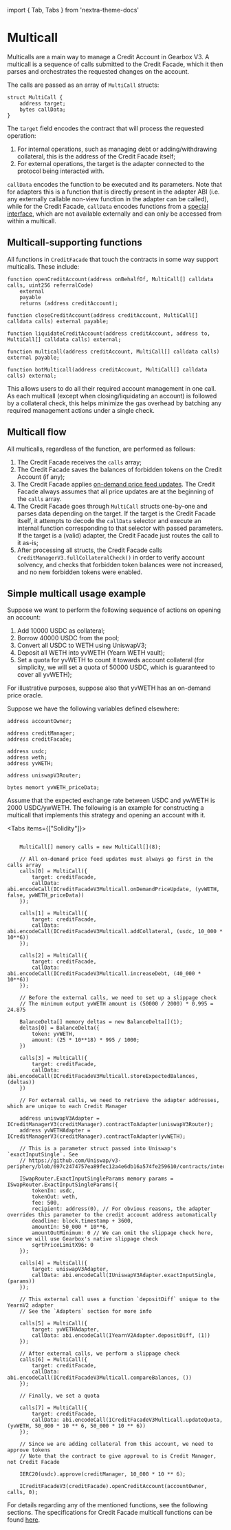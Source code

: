 import { Tab, Tabs } from 'nextra-theme-docs'

# Multicall

Multicalls are a main way to manage a Credit Account in Gearbox V3. A multicall is a sequence of calls submitted to the Credit Facade, which it then parses and orchestrates the requested changes on the account.

The calls are passed as an array of `MultiCall` structs:

```solidity
struct MultiCall {
    address target;
    bytes callData;
}
```

The `target` field encodes the contract that will process the requested operation:

1. For internal operations, such as managing debt or adding/withdrawing collateral, this is the address of the Credit Facade itself;
2. For external operations, the target is the adapter connected to the protocol being interacted with.

`callData` encodes the function to be executed and its parameters. Note that for adapters this is a function that is directly present in the adapter ABI (i.e. any externally callable non-view function in the adapter can be called), while for the Credit Facade, `callData` encodes functions from a [special interface](https://github.com/Gearbox-protocol/core-v3/blob/ca43d1b9bf79a0c2a71ce4ad6fdcc562bb525ba4/contracts/interfaces/ICreditFacadeV3Multicall.sol#L44), which are not available externally and can only be accessed from within a multicall.

## Multicall-supporting functions

All functions in `CreditFacade` that touch the contracts in some way support multicalls. These include:

```solidity
function openCreditAccount(address onBehalfOf, MultiCall[] calldata calls, uint256 referralCode)
    external
    payable
    returns (address creditAccount);

function closeCreditAccount(address creditAccount, MultiCall[] calldata calls) external payable;

function liquidateCreditAccount(address creditAccount, address to, MultiCall[] calldata calls) external;

function multicall(address creditAccount, MultiCall[] calldata calls) external payable;

function botMulticall(address creditAccount, MultiCall[] calldata calls) external;
```

This allows users to do all their required account management in one call. As each multicall (except when closing/liquidating an account) is followed by a collateral check, this helps minimize the gas overhead by batching any required management actions under a single check.

## Multicall flow

All multicalls, regardless of the function, are performed as follows:

1. The Credit Facade receives the `calls` array;
2. The Credit Facade saves the balances of forbidden tokens on the Credit Account (if any);
3. The Credit Facade applies [on-demand price feed updates](/credit/multicall/on-demand-pf). The Credit Facade always assumes that all price updates are at the beginning of the `calls` array.
4. The Credit Facade goes through `MultiCall` structs one-by-one and parses data depending on the target. If the target is the Credit Facade itself, it attempts to decode the `callData` selector and execute an internal function corresponding to that selector with passed parameters. If the target is a (valid) adapter, the Credit Facade just routes the call to it as-is;
5. After processing all structs, the Credit Facade calls `CreditManagerV3.fullCollateralCheck()` in order to verify account solvency, and checks that forbidden token balances were not increased, and no new forbidden tokens were enabled.

## Simple multicall usage example

Suppose we want to perform the following sequence of actions on opening an account:

1. Add 10000 USDC as collateral;
2. Borrow 40000 USDC from the pool;
3. Convert all USDC to WETH using UniswapV3;
4. Deposit all WETH into yvWETH (Yearn WETH vault);
5. Set a quota for yvWETH to count it towards account collateral (for simplicity, we will set a quota of 50000 USDC, which is guaranteed to cover all yvWETH);

For illustrative purposes, suppose also that yvWETH has an on-demand price oracle.

Suppose we have the following variables defined elsewhere:

```solidity
address accountOwner;

address creditManager;
address creditFacade;

address usdc;
address weth;
address yvWETH;

address uniswapV3Router;

bytes memort yvWETH_priceData;
```

Assume that the expected exchange rate between USDC and ywWETH is 2000 USDC/ywWETH.
The following is an example for constructing a multicall that implements this strategy and opening an account with it.

<Tabs items={["Solidity"]}>
<Tab>

```solidity

    MultiCall[] memory calls = new MultiCall[](8);

    // All on-demand price feed updates must always go first in the calls array
    calls[0] = MultiCall({
        target: creditFacade,
        callData: abi.encodeCall(ICreditFacadeV3Multicall.onDemandPriceUpdate, (yvWETH, false, ywWETH_priceData))
    });

    calls[1] = MultiCall({
        target: creditFacade,
        callData: abi.encodeCall(ICreditFacadeV3Multicall.addCollateral, (usdc, 10_000 * 10**6))
    });

    calls[2] = MultiCall({
        target: creditFacade,
        callData: abi.encodeCall(ICreditFacadeV3Multicall.increaseDebt, (40_000 * 10**6))
    });

    // Before the external calls, we need to set up a slippage check
    // The minimum output yvWETH amount is (50000 / 2000) * 0.995 = 24.875

    BalanceDelta[] memory deltas = new BalanceDelta[](1);
    deltas[0] = BalanceDelta({
        token: yvWETH,
        amount: (25 * 10**18) * 995 / 1000;
    })

    calls[3] = MultiCall({
        target: creditFacade,
        callData: abi.encodeCall(ICreditFacadeV3Multicall.storeExpectedBalances, (deltas))
    })

    // For external calls, we need to retrieve the adapter addresses, which are unique to each Credit Manager

    address uniswapV3Adapter = ICreditManagerV3(creditManager).contractToAdapter(uniswapV3Router);
    address yvWETHAdapter = ICreditManagerV3(creditManager).contractToAdapter(yvWETH);

    // This is a parameter struct passed into Uniswap's `exactInputSingle`. See
    // https://github.com/Uniswap/v3-periphery/blob/697c2474757ea89fec12a4e6db16a574fe259610/contracts/interfaces/ISwapRouter.sol#L10

    ISwapRouter.ExactInputSingleParams memory params = ISwapRouter.ExactInputSingleParams({
        tokenIn: usdc,
        tokenOut: weth,
        fee: 500,
        recipient: address(0), // For obvious reasons, the adapter overrides this parameter to the credit account address automatically
        deadline: block.timestamp + 3600,
        amountIn: 50_000 * 10**6,
        amountOutMinimum: 0 // We can omit the slippage check here, since we will use Gearbox's native slippage check
        sqrtPriceLimitX96: 0
    });

    calls[4] = MultiCall({
        target: uniswapV3Adapter,
        callData: abi.encodeCall(IUniswapV3Adapter.exactInputSingle, (params))
    });

    // This external call uses a function `depositDiff` unique to the YearnV2 adapter
    // See the `Adapters` section for more info

    calls[5] = MultiCall({
        target: yvWETHAdapter,
        callData: abi.encodeCall(IYearnV2Adapter.depositDiff, (1))
    });

    // After external calls, we perform a slippage check
    calls[6] = MultiCall({
        target: creditFacade,
        callData: abi.encodeCall(ICreditFacadeV3Multicall.compareBalances, ())
    });

    // Finally, we set a quota

    calls[7] = MultiCall({
        target: creditFacade,
        callData: abi.encodeCall(ICreditFacadeV3Multicall.updateQuota, (yvWETH, 50_000 * 10 ** 6, 50_000 * 10 ** 6))
    });

    // Since we are adding collateral from this account, we need to approve tokens
    // Note that the contract to give approval to is Credit Manager, not Credit Facade

    IERC20(usdc).approve(creditManager, 10_000 * 10 ** 6);

    ICreditFacadeV3(creditFacade).openCreditAccount(accountOwner, calls, 0);
```

</Tab>
</Tabs>

For details regarding any of the mentioned functions, see the following sections.
The specifications for Credit Facade multicall functions can be found [here](https://github.com/Gearbox-protocol/core-v3/blob/ca43d1b9bf79a0c2a71ce4ad6fdcc562bb525ba4/contracts/interfaces/ICreditFacadeV3Multicall.sol#L44).
